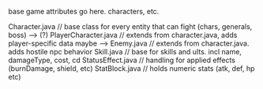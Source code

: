 base game attributes go here. characters, etc.

Character.java // base class for every entity that can fight (chars, generals, boss)
--> (?) PlayerCharacter.java // extends from character.java, adds player-specific data maybe
--> Enemy.java // extends from character.java. adds hostile npc behavior
Skill.java // base for skills and ults. incl name, damageType, cost, cd
StatusEffect.java // handling for applied effects (burnDamage, shield, etc)
StatBlock.java // holds numeric stats (atk, def, hp etc)

